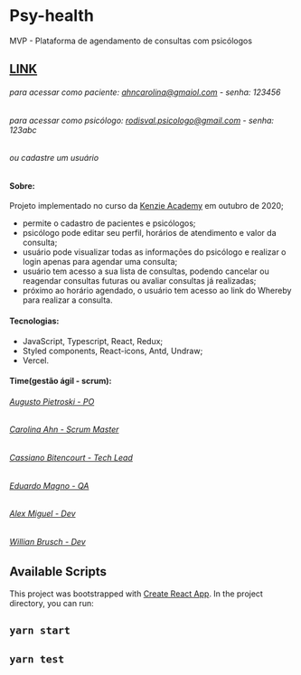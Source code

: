 # Psy-health
MVP - Plataforma de agendamento de consultas com psicólogos
## [LINK](https://psy-health.vercel.app/)
###### para acessar como paciente: ahncarolina@gmaiol.com - senha: 123456
###### para acessar como psicólogo: rodisval.psicologo@gmail.com - senha: 123abc
###### ou cadastre um usuário


#### Sobre:
Projeto implementado no curso da [Kenzie Academy](https://kenzie.com.br/) em outubro de 2020;
- permite o cadastro de pacientes e psicólogos;
- psicólogo pode editar seu perfil, horários de atendimento e valor da consulta;
- usuário pode visualizar todas as informações do psicólogo e realizar o login apenas para agendar uma consulta;
- usuário tem acesso a sua lista de consultas, podendo cancelar ou reagendar consultas futuras ou avaliar consultas já realizadas;
- próximo ao horário agendado, o usuário tem acesso ao link do Whereby para realizar a consulta.

#### Tecnologias:
- JavaScript, Typescript, React, Redux;
- Styled components, React-icons, Antd, Undraw;
- Vercel.

#### Time(gestão ágil - scrum):
###### [Augusto Pietroski - PO](https://www.linkedin.com/in/augusto-pietroski/)
###### [Carolina Ahn - Scrum Master](https://www.linkedin.com/in/carolina-ahn/)
###### [Cassiano Bitencourt - Tech Lead](https://www.linkedin.com/in/cassiano-doederlein-648592148/)
###### [Eduardo Magno - QA](https://www.linkedin.com/in/edu-magno/)
###### [Alex Miguel - Dev](https://www.linkedin.com/in/alexmiguel95/)
###### [Willian Brusch - Dev](https://www.linkedin.com/in/willian-brusch-237448154/)

## Available Scripts
This project was bootstrapped with [Create React App](https://github.com/facebook/create-react-app).
In the project directory, you can run:
## `yarn start`
## `yarn test`
